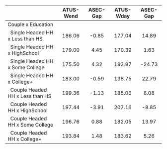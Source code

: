 
|                      |    ATUS-Wend |     ASEC-Gap |    ATUS-Wday |     ASEC-Gap |
| -------------------- | :----------: | :----------: | :----------: | :----------: |
| Couple x Education   |              |              |              |              |
| &nbsp;&nbsp;Single Headed HH x Less than HS |       186.06 |        -0.85 |       177.04 |        14.89 |
| &nbsp;&nbsp;Single Headed HH x HighSchool |       179.00 |         4.45 |       170.39 |         1.63 |
| &nbsp;&nbsp;Single Headed HH x Some College |       175.50 |         4.32 |       193.97 |       -24.73 |
| &nbsp;&nbsp;Single Headed HH x College+ |       183.00 |        -0.59 |       138.75 |        22.79 |
| &nbsp;&nbsp;Couple Headed HH x Less than HS |       199.36 |        -1.13 |       185.06 |         8.08 |
| &nbsp;&nbsp;Couple Headed HH x HighSchool |       197.44 |        -3.91 |       207.16 |        -8.85 |
| &nbsp;&nbsp;Couple Headed HH x Some College |       196.76 |         0.88 |       182.05 |        13.97 |
| &nbsp;&nbsp;Couple Headed HH x College+ |       193.84 |         1.48 |       183.62 |         5.26 |

